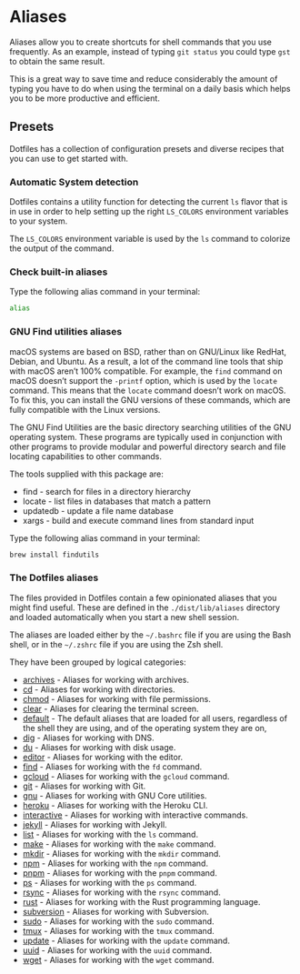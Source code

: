 # Aliases

Aliases allow you to create shortcuts for shell commands that you use
frequently. As an example, instead of typing `git status` you could type `gst`
to obtain the same result.

This is a great way to save time and reduce considerably the amount of typing
you have to do when using the terminal on a daily basis which helps you to be
more productive and efficient.

## Presets

Dotfiles has a collection of configuration presets and diverse recipes that you
can use to get started with.

### Automatic System detection

Dotfiles contains a utility function for detecting the current `ls` flavor that
is in use in order to help setting up the right `LS_COLORS` environment
variables to your system.

The `LS_COLORS` environment variable is used by the `ls` command to colorize the
output of the command.

### Check built-in aliases

Type the following alias command in your terminal:

```bash
alias
```

### GNU Find utilities aliases

macOS systems are based on BSD, rather than on GNU/Linux like RedHat, Debian,
and Ubuntu. As a result, a lot of the command line tools that ship with macOS
aren’t 100% compatible. For example, the `find` command on macOS doesn’t support
the `-printf` option, which is used by the `locate` command. This means that the
`locate` command doesn’t work on macOS. To fix this, you can install the GNU
versions of these commands, which are fully compatible with the Linux versions.

The GNU Find Utilities are the basic directory searching utilities of the GNU
operating system. These programs are typically used in conjunction with other
programs to provide modular and powerful directory search and file locating
capabilities to other commands.

The tools supplied with this package are:

- find - search for files in a directory hierarchy
- locate - list files in databases that match a pattern
- updatedb - update a file name database
- xargs - build and execute command lines from standard input

Type the following alias command in your terminal:

```bash
brew install findutils
```

### The Dotfiles aliases

The files provided in Dotfiles contain a few opinionated aliases that you might
find useful. These are defined in the `./dist/lib/aliases` directory and loaded
automatically when you start a new shell session.

The aliases are loaded either by the `~/.bashrc` file if you are using the Bash
shell, or in the `~/.zshrc` file if you are using the Zsh shell.

They have been grouped by logical categories:

- [archives][archives] - Aliases for working with archives.
- [cd][cd] - Aliases for working with directories.
- [chmod][chmod] - Aliases for working with file permissions.
- [clear][clear] - Aliases for clearing the terminal screen.
- [default][default] - The default aliases that are loaded for all users,
  regardless of the shell they are using, and of the operating system they are
  on,
- [dig][dig] - Aliases for working with DNS.
- [du][du] - Aliases for working with disk usage.
- [editor][editor] - Aliases for working with the editor.
- [find][find] - Aliases for working with the `fd` command.
- [gcloud][gcloud] - Aliases for working with the `gcloud` command.
- [git][git] - Aliases for working with Git.
- [gnu][gnu] - Aliases for working with GNU Core utilities.
- [heroku][heroku] - Aliases for working with the Heroku CLI.
- [interactive][interactive] - Aliases for working with interactive commands.
- [jekyll][jekyll] - Aliases for working with Jekyll.
- [list][list] - Aliases for working with the `ls` command.
- [make][make] - Aliases for working with the `make` command.
- [mkdir][mkdir] - Aliases for working with the `mkdir` command.
- [npm][npm] - Aliases for working with the `npm` command.
- [pnpm][pnpm] - Aliases for working with the `pnpm` command.
- [ps][ps] - Aliases for working with the `ps` command.
- [rsync][rsync] - Aliases for working with the `rsync` command.
- [rust][rust] - Aliases for working with the Rust programming language.
- [subversion][subversion] - Aliases for working with Subversion.
- [sudo][sudo] - Aliases for working with the `sudo` command.
- [tmux][tmux] - Aliases for working with the `tmux` command.
- [update][update] - Aliases for working with the `update` command.
- [uuid][uuid] - Aliases for working with the `uuid` command.
- [wget][wget] - Aliases for working with the `wget` command.

[archives]: ./archives/
[cd]: ./cd/
[chmod]: ./chmod/
[clear]: ./clear/
[default]: ./default/
[dig]: ./dig/
[du]: ./du/
[editor]: ./editor/
[find]: ./find/
[gcloud]: ./gcloud/
[git]: ./git/
[gnu]: ./gnu/
[heroku]: ./heroku/
[interactive]: ./interactive/
[jekyll]: ./jekyll/
[list]: ./list/
[make]: ./make/
[mkdir]: ./mkdir/
[npm]: ./npm/
[pnpm]: ./pnpm/
[ps]: ./ps/
[rsync]: ./rsync/
[rust]: ./rust/
[subversion]: ./subversion/
[sudo]: ./sudo/
[tmux]: ./tmux/
[update]: ./update/
[uuid]: ./uuid/
[wget]: ./wget/

